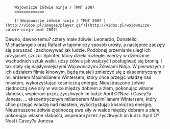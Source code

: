 
        Wojownicze żółwie ninja / TMNT 2007 
        =============
        
        [![Wojownicze żółwie ninja / TMNT 2007 ](http://vidos.pl/images/player.gif)](http://vidos.pl/wojownicze-zolwie-ninja-tmnt-2007)
        
        
 Dawno, dawno temu? cztery małe żółwie: Leonardo, Donatello, Michaelangelo oraz Rafael w tajemniczy sposób urosły, a następnie zaczęły się poruszać i zachowywać jak ludzie. Podobnej przemianie uległ ich przyjaciel, szczur Splinter, który dzięki rozległej wiedzy w dziedzinie wschodnich sztuk walki, uczy żółwie jak walczyć i posługiwać się bronią. I tak stały się najsłynniejszymi Wojowniczymi Żółwiami Ninja. W pierwszym z ich udziałem filmie kinowym, będą musieli zmierzyć się z ekscentrycznym miliarderem Maximilianem Wintersem, który chce przejąć władzę nad miastem, wykorzystując kosmiczną energię. Nieustraszone żółwie zjednoczą swe siły w walce między dobrem a złem, pokonując własne słabości, wspierani przez życzliwych im ludzi: April O?Neal i Casey?a Jonesa.  ... ekscentrycznym miliarderem Maximilianem Wintersem, który chce przejąć władzę nad miastem, wykorzystując kosmiczną energię. Nieustraszone żółwie zjednoczą swe siły w walce między dobrem a złem, pokonując własne słabości, wspierani przez życzliwych im ludzi: April O?Neal i Casey?a Jonesa.
    
